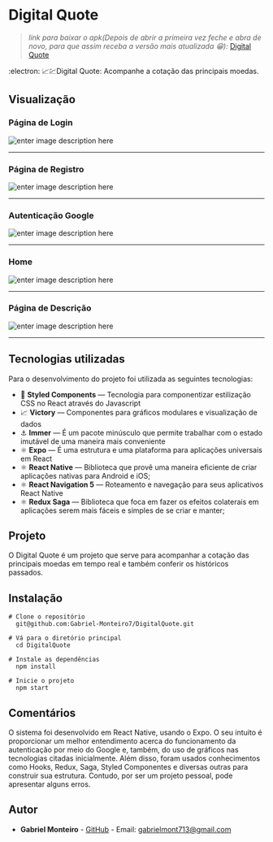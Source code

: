 # [](<[[https://github.com/Gabriel-Monteiro7/DigitalQuote](https://github.com/Gabriel-Monteiro7/DigitalQuote)>)Digital Quote


> _link para baixar o apk(Depois de abrir a primeira vez feche e abra de novo, para que assim receba a versão mais atualizada :grin:):_ [Digital Quote](https://drive.google.com/open?id=13DMNYvt0Q5Vj1zFKWa9PlkXC62ID5l1_)

:electron: :chart_with_upwards_trend::chart:Digital Quote: Acompanhe a cotação das principais moedas.

## []([https://github.com/Gabriel-Monteiro7/DigitalQuote](https://github.com/Gabriel-Monteiro7/DigitalQuote)#Visualização>)Visualização

### Página de Login
![enter image description here](https://user-images.githubusercontent.com/38410548/82854605-4aea8300-9edf-11ea-9116-2db9f772a661.jpeg)

---

### Página de Registro
![enter image description here](https://user-images.githubusercontent.com/38410548/82854643-740b1380-9edf-11ea-8bc1-df9524826c5d.jpeg)

---

### Autenticação Google
![enter image description here](https://user-images.githubusercontent.com/38410548/82854692-97ce5980-9edf-11ea-81a6-3dd39a18f176.jpeg)

---

### Home
![enter image description here](https://user-images.githubusercontent.com/38410548/82854761-c9dfbb80-9edf-11ea-8d20-dd4641f3b767.jpeg)

---

### Página de Descrição
![enter image description here](https://user-images.githubusercontent.com/38410548/82854853-07dcdf80-9ee0-11ea-9af3-cdaf9053b5b2.jpeg)

---

## []([https://github.com/Gabriel-Monteiro7/DigitalQuote](https://github.com/Gabriel-Monteiro7/DigitalQuote)#tecnologias>)Tecnologias utilizadas

Para o desenvolvimento do projeto foi utilizada as seguintes tecnologias:

- :nail_care: **Styled Components** — Tecnologia para componentizar estilização CSS no React através do Javascript
- :chart_with_upwards_trend: **Victory** — Componentes para gráficos modulares e visualização de dados
- :anchor: **Immer** — É um pacote minúsculo que permite trabalhar com o estado imutável de uma maneira mais conveniente
- :atom_symbol: **Expo** — É uma estrutura e uma plataforma para aplicações universais em React
- :atom_symbol: **React Native** — Biblioteca que provê uma maneira eficiente de criar aplicações nativas para Android e iOS;
- :atom_symbol: **React Navigation 5** — Roteamento e navegação para seus aplicativos React Native
- :atom_symbol: **Redux Saga** — Biblioteca que foca em fazer os efeitos colaterais em aplicações serem mais fáceis e simples de se criar e manter;

## []([https://github.com/Gabriel-Monteiro7/DigitalQuote](https://github.com/Gabriel-Monteiro7/DigitalQuote)#projeto>)Projeto

O Digital Quote é um projeto que serve para acompanhar a cotação  das principais moedas em tempo real e também conferir os históricos passados.

## Instalação

```
# Clone o repositório
  git@github.com:Gabriel-Monteiro7/DigitalQuote.git

# Vá para o diretório principal
  cd DigitalQuote
	
# Instale as dependências
  npm install
	
# Inicie o projeto
  npm start
```

## Comentários

O sistema foi desenvolvido em React Native, usando o Expo. O seu intuito é proporcionar um melhor entendimento acerca do funcionamento da autenticação por meio do Google e, também, do uso de gráficos nas tecnologias citadas inicialmente. Além disso, foram usados conhecimentos como Hooks, Redux, Saga, Styled Componentes e diversas outras para construir sua estrutura. Contudo, por ser um projeto pessoal, pode apresentar alguns erros.

## []([https://github.com/Gabriel-Monteiro7/DigitalQuote](https://github.com/Gabriel-Monteiro7/DigitalQuote)#autor>)Autor

- **Gabriel Monteiro** - [GitHub](https://github.com/Gabriel-Monteiro7) - Email: [gabrielmont713@gmail.com](mailto:gabrielmont713@gmail.com)
